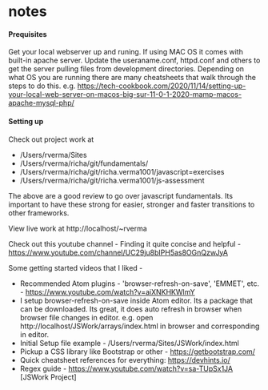 # notes

#### Prequisites ####
Get your local webserver up and runing. If using MAC OS it comes with built-in apache server. Update the useraname.conf, httpd.conf and others to get the server pulling files from development directories. Depending on what OS you are running there are many cheatsheets that walk through the steps to do this. e.g. https://tech-cookbook.com/2020/11/14/setting-up-your-local-web-server-on-macos-big-sur-11-0-1-2020-mamp-macos-apache-mysql-php/


#### Setting up ####

Check out project work at
* /Users/rverma/Sites
* /Users/rverma/richa/git/fundamentals/
* /Users/rverma/richa/git/richa.verma1001/javascript=exercises
* /Users/rverma/richa/git/richa.verma1001/js-assessment

The above are a good review to go over javascript fundamentals. Its important
to have these strong for easier, stronger and faster transitions to other frameworks.

View live work at http://localhost/~rverma

Check out this youtube channel - Finding it quite concise and helpful -
https://www.youtube.com/channel/UC29ju8bIPH5as8OGnQzwJyA

Some getting started videos that I liked -

* Recommended Atom plugins - 'browser-refresh-on-save', 'EMMET', etc. -
https://www.youtube.com/watch?v=aiXNKHKWlmY
* I setup browser-refresh-on-save inside Atom editor. Its a package that can be downloaded. Its great, it does auto refresh in browser when browser file changes in editor. e.g. open http://localhost/JSWork/arrays/index.html in browser and corresponding in editor.
* Initial Setup file example - /Users/rverma/Sites/JSWork/index.html
* Pickup a CSS library like Bootstrap or other - https://getbootstrap.com/
* Quick cheatsheet references for everything: https://devhints.io/
* Regex guide - https://www.youtube.com/watch?v=sa-TUpSx1JA  [JSWork Project]
